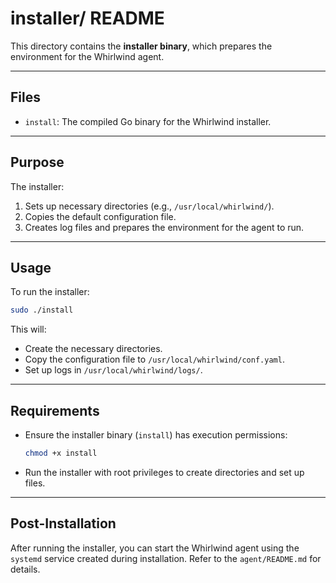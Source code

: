 # installer/ README

This directory contains the **installer binary**, which prepares the environment for the Whirlwind agent.

---

## Files

- `install`: The compiled Go binary for the Whirlwind installer.

---

## Purpose
The installer:
1. Sets up necessary directories (e.g., `/usr/local/whirlwind/`).
2. Copies the default configuration file.
3. Creates log files and prepares the environment for the agent to run.

---

## Usage
To run the installer:
```bash
sudo ./install
```

This will:
- Create the necessary directories.
- Copy the configuration file to `/usr/local/whirlwind/conf.yaml`.
- Set up logs in `/usr/local/whirlwind/logs/`.

---

## Requirements
- Ensure the installer binary (`install`) has execution permissions:
  ```bash
  chmod +x install
  ```
- Run the installer with root privileges to create directories and set up files.

---

## Post-Installation
After running the installer, you can start the Whirlwind agent using the `systemd` service created during installation. Refer to the `agent/README.md` for details.
